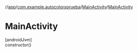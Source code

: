 //[app](../../../index.md)/[com.example.autocolorsprueba](../index.md)/[MainActivity](index.md)/[MainActivity](-main-activity.md)

# MainActivity

[androidJvm]\
constructor()
